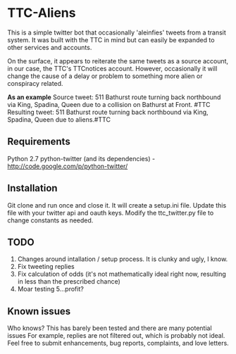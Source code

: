 TTC-Aliens
==========

This is a simple twitter bot that occasionally 'aleinfies' tweets from a transit system. It was built with the TTC in mind
but can easily be expanded to other services and accounts.

On the surface, it appears to reiterate the same tweets as a source account, in our case, the TTC's TTCnotices account.
However, occasionally it will change the cause of a delay or problem to something more alien or conspiracy related.

**As an example**
Source tweet:
  511 Bathurst route turning back northbound via King, Spadina, Queen due to a collision on Bathurst at Front. #TTC
Resulting tweet: 
  511 Bathurst route turning back northbound via King, Spadina, Queen due to aliens.#TTC
  

Requirements
------------
Python 2.7
python-twitter (and its dependencies) - http://code.google.com/p/python-twitter/

Installation
------------
Git clone and run once and close it. 
It will create a setup.ini file. 
Update this file with your twitter api and oauth keys.
Modify the ttc_twitter.py file to change constants as needed.

TODO
----
1. Changes around intallation / setup process. It is clunky and ugly, I know.
2. Fix tweeting replies
3. Fix calculation of odds (it's not mathematically ideal right now, resulting in less than the prescribed chance)
4. Moar testing
5...profit?

Known issues
------------

Who knows? This has barely been tested and there are many potential issues
For example, replies are not filtered out, which is probably not ideal. 
Feel free to submit enhancements, bug reports, complaints, and love letters. 
